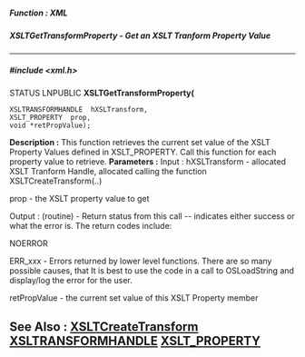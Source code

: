 ##### Function : XML
##### XSLTGetTransformProperty - Get an XSLT Tranform Property Value
---
##### #include <xml.h>
STATUS LNPUBLIC **XSLTGetTransformProperty(**

	XSLTRANSFORMHANDLE  hXSLTransform,
	XSLT_PROPERTY  prop,
	void *retPropValue);
**Description :**
This function retrieves the current set value of the XSLT Property Values 
defined in XSLT_PROPERTY.   Call this function for each property value to 
retrieve.
**Parameters :**
Input :
hXSLTransform  -  allocated XSLT Tranform Handle, allocated calling the function XSLTCreateTransform(..)

prop  -  the XSLT property value to get

Output :
(routine)  -  Return status from this call -- indicates either success or what the error is. The return codes include:

NOERROR 

ERR_xxx - Errors returned by lower level functions.  There are so many possible causes, that It is best to use the code in a call to OSLoadString and display/log the error for the user.


retPropValue  -  the current set value of this XSLT Property member

**See Also :**
[XSLTCreateTransform](D:/md_files/XSLTCreateTransform.md)
[XSLTRANSFORMHANDLE](D:/md_files/XSLTRANSFORMHANDLE.md)
[XSLT_PROPERTY](D:/md_files/XSLT_PROPERTY.md)
---
